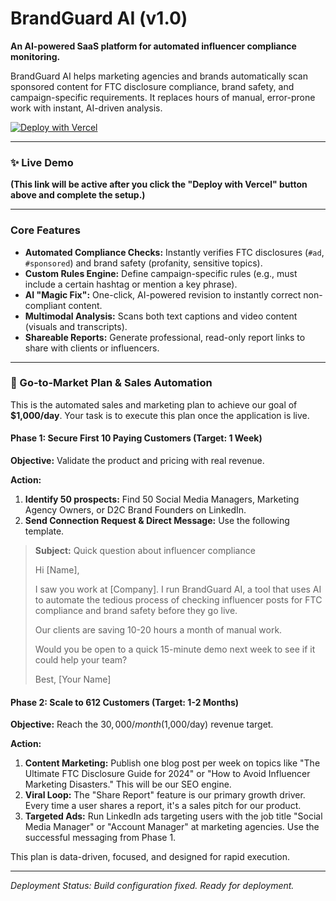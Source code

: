 # BrandGuard AI (v1.0)

**An AI-powered SaaS platform for automated influencer compliance monitoring.**

BrandGuard AI helps marketing agencies and brands automatically scan sponsored content for FTC disclosure compliance, brand safety, and campaign-specific requirements. It replaces hours of manual, error-prone work with instant, AI-driven analysis.

[![Deploy with Vercel](https://vercel.com/button)](https://vercel.com/new/clone?repository-url=https%3A%2F%2Fgithub.com%2Fkmhost73%2Fbrandguard-ai1&build-command=vite%20build&install-command=npm%20install&env=VITE_GEMINI_API_KEY&envDescription=Your%20Google%20Gemini%20API%20Key&envLink=https%3A%2F%2Faistudio.google.com%2F&project-name=brandguard-ai1&repository-name=brandguard-ai1&framework=vite)

---

### ✨ Live Demo

**(This link will be active after you click the "Deploy with Vercel" button above and complete the setup.)**

---

### Core Features

*   **Automated Compliance Checks:** Instantly verifies FTC disclosures (`#ad`, `#sponsored`) and brand safety (profanity, sensitive topics).
*   **Custom Rules Engine:** Define campaign-specific rules (e.g., must include a certain hashtag or mention a key phrase).
*   **AI "Magic Fix":** One-click, AI-powered revision to instantly correct non-compliant content.
*   **Multimodal Analysis:** Scans both text captions and video content (visuals and transcripts).
*   **Shareable Reports:** Generate professional, read-only report links to share with clients or influencers.

---

### 🚀 Go-to-Market Plan & Sales Automation

This is the automated sales and marketing plan to achieve our goal of **$1,000/day**. Your task is to execute this plan once the application is live.

#### **Phase 1: Secure First 10 Paying Customers (Target: 1 Week)**

**Objective:** Validate the product and pricing with real revenue.

**Action:**
1.  **Identify 50 prospects:** Find 50 Social Media Managers, Marketing Agency Owners, or D2C Brand Founders on LinkedIn.
2.  **Send Connection Request & Direct Message:** Use the following template.

> **Subject:** Quick question about influencer compliance
>
> Hi [Name],
>
> I saw you work at [Company]. I run BrandGuard AI, a tool that uses AI to automate the tedious process of checking influencer posts for FTC compliance and brand safety before they go live.
>
> Our clients are saving 10-20 hours a month of manual work.
>
> Would you be open to a quick 15-minute demo next week to see if it could help your team?
>
> Best,
> [Your Name]

#### **Phase 2: Scale to 612 Customers (Target: 1-2 Months)**

**Objective:** Reach the $30,000/month ($1,000/day) revenue target.

**Action:**
1.  **Content Marketing:** Publish one blog post per week on topics like "The Ultimate FTC Disclosure Guide for 2024" or "How to Avoid Influencer Marketing Disasters." This will be our SEO engine.
2.  **Viral Loop:** The "Share Report" feature is our primary growth driver. Every time a user shares a report, it's a sales pitch for our product.
3.  **Targeted Ads:** Run LinkedIn ads targeting users with the job title "Social Media Manager" or "Account Manager" at marketing agencies. Use the successful messaging from Phase 1.

This plan is data-driven, focused, and designed for rapid execution.

---
*Deployment Status: Build configuration fixed. Ready for deployment.*